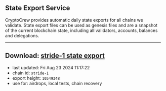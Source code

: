 ## State Export Service
CryptoCrew provides automatic daily state exports for all chains we validate. State export files can be used as genesis files and are a snapshot of the current blockchain state, including all validators, accounts, balances and delegations.

---
**Download: [stride-1 state export](https://dl-eu2.ccvalidators.com/SERVICE/stride/stride-1_export_10549348.json)**
---

- last updated: Fri Aug 23 2024 11:17:22
- chain id: `stride-1`
- export height: `10549348`
- use for: airdrops, local tests, chain recovery
